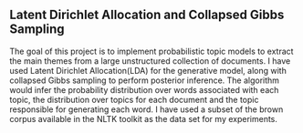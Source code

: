## Latent Dirichlet Allocation and Collapsed Gibbs Sampling
The goal of this project is to implement probabilistic topic models to extract the
main themes from a large unstructured collection of documents. I have used
Latent Dirichlet Allocation(LDA) for the generative model, along with collapsed
Gibbs sampling to perform posterior inference. The algorithm would infer the
probability distribution over words associated with each topic, the distribution
over topics for each document and the topic responsible for generating each word.
I have used a subset of the brown corpus available in the NLTK toolkit as the data
set for my experiments.